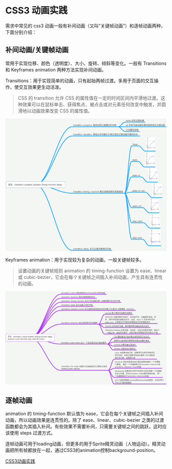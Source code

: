 # CSS3 动画实践

需求中常见的 css3 动画一般有补间动画（又叫“关键帧动画”）和逐帧动画两种，下面分别介绍：

## 补间动画/关键帧动画

常用于实现位移、颜色（透明度）、大小、旋转、倾斜等变化。一般有 Transitions 和 Keyframes animation 两种方法实现补间动画。

Transitions：用于实现简单的动画，只有起始两帧过渡。多用于页面的交互操作，使交互效果更生动活泼。

> CSS 的 transition 允许 CSS 的属性值在一定的时间区间内平滑地过渡。这种效果可以在鼠标单击、获得焦点、被点击或对元素任何改变中触发，并圆滑地以动画效果改变 CSS 的属性值。

![transition](../../static/20190702/transition.png)

Keyframes animation：用于实现较为复杂的动画，一般关键帧较多。

> 设置动画的关键帧规则 animation 的 timing-function 设置为 ease、linear 或 cubic-bezier，它会在每个关键帧之间插入补间动画，产生具有连贯性的动画。

![transition](../../static/20190702/animation.png)

## 逐帧动画

animation 的 timing-function 默认值为 ease，它会在每个关键帧之间插入补间动画，所以动画效果是连贯性的。除了 ease、linear、cubic-bezier 之类的过渡函数都会为其插入补间。有些效果不需要补间，只需要关键帧之间的跳跃，这时应该使用 steps 过渡方式。

逐帧动画可用于loading动画，但更多的用于Sprite精灵动画（人物运动）。精灵动画把所有帧都放在一起，通过CSS3的animation控制background-position。

[CSS3动画实践](https://aotu.io/notes/2016/01/04/css3-animation/index.html)